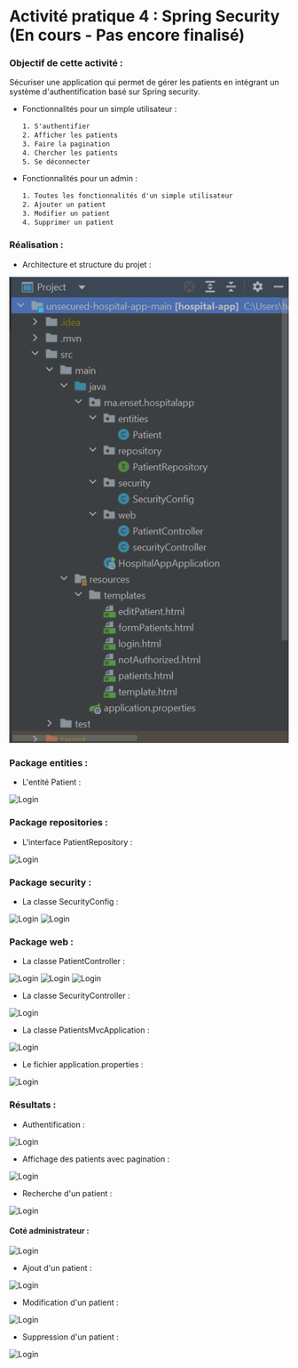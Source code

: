 # Activité pratique 4 : Spring Security (En cours - Pas encore finalisé)

### Objectif de cette activité :

Sécuriser une application qui permet de gérer les patients en intégrant un système d'authentification basé sur Spring security.
- Fonctionnalités pour un simple utilisateur :

      1. S'authentifier 
      2. Afficher les patients
      3. Faire la pagination
      4. Chercher les patients
      5. Se déconnecter

- Fonctionnalités pour un admin :

      1. Toutes les fonctionnalités d'un simple utilisateur
      2. Ajouter un patient
      3. Modifier un patient
      4. Supprimer un patient 

### Réalisation : 

- Architecture et structure du projet :

![Architecture](https://github.com/AghzerHousna12/All-Ressources-/blob/master/117.PNG)

### Package entities :
- L'entité Patient :

![Login](https://github.com/HousnaAghzer/All-Ressources-/blob/master/118.PNG)

### Package repositories :
- L'interface PatientRepository :

![Login](https://github.com/HousnaAghzer/All-Ressources-/blob/master/119.PNG)

### Package security :
- La classe SecurityConfig :

![Login](https://github.com/HousnaAghzer/All-Ressources-/blob/master/120.PNG)
![Login](https://github.com/HousnaAghzer/All-Ressources-/blob/master/121.PNG)

### Package web :
- La classe PatientController :

![Login](https://github.com/HousnaAghzer/All-Ressources-/blob/master/122.PNG)
![Login](https://github.com/HousnaAghzer/All-Ressources-/blob/master/123.PNG)
![Login](https://github.com/HousnaAghzer/All-Ressources-/blob/master/124.PNG)

- La classe SecurityController :

![Login](https://github.com/HousnaAghzer/All-Ressources-/blob/master/125.PNG)

- La classe PatientsMvcApplication :

![Login](https://github.com/HousnaAghzer/All-Ressources-/blob/master/126.PNG)

- Le fichier application.properties :

![Login](https://github.com/HousnaAghzer/All-Ressources-/blob/master/127.PNG)

### Résultats :
- Authentification :

![Login](https://github.com/HousnaAghzer/All-Ressources-/blob/master/104.PNG)

- Affichage des patients avec pagination :

![Login](https://github.com/HousnaAghzer/All-Ressources-/blob/master/134.PNG)

- Recherche d'un patient :

![Login](https://github.com/HousnaAghzer/All-Ressources-/blob/master/133.PNG)

#### Coté administrateur :

![Login](https://github.com/HousnaAghzer/All-Ressources-/blob/master/128.PNG)

- Ajout d'un patient :

![Login](https://github.com/HousnaAghzer/All-Ressources-/blob/master/129.PNG)

- Modification d'un patient :

![Login](https://github.com/HousnaAghzer/All-Ressources-/blob/master/130.PNG)

- Suppression d'un patient :

![Login](https://github.com/HousnaAghzer/All-Ressources-/blob/master/131.PNG)





